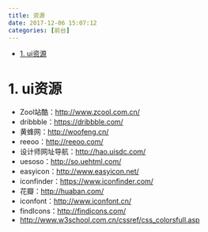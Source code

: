 ```yaml
---
title: 资源
date: 2017-12-06 15:07:12
categories: [前台]
---
```


<!-- TOC -->

- [1. ui资源](#1-ui资源)

<!-- /TOC -->


<a id="markdown-1-ui资源" name="1-ui资源"></a>
# 1. ui资源

* Zool站酷：http://www.zcool.com.cn/
* dribbble：https://dribbble.com/
* 黄蜂网：http://woofeng.cn/
* reeoo：http://reeoo.com/
* 设计师网址导航：http://hao.uisdc.com/
* uesoso：http://so.uehtml.com/
* easyicon：http://www.easyicon.net/
* iconfinder：https://www.iconfinder.com/
* 花瓣：http://huaban.com/
* iconfont：http://www.iconfont.cn/
* findIcons：http://findicons.com/
* http://www.w3school.com.cn/cssref/css_colorsfull.asp